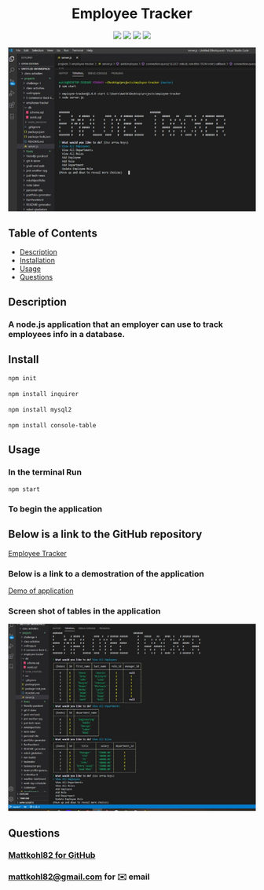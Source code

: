 <h1 align="center">Employee Tracker</h1>

<p align="center">
<img src="https://img.shields.io/badge/Javascript-brightgreen"/>
<img src="https://img.shields.io/badge/Mysql-red"/>
<img src="https://img.shields.io/badge/Node.js-success"/>
<img src="https://img.shields.io/badge/Inquirer-blue"/>
</p>

<p align="center">
<img src="./src/screenshot1.jpg" alt="final-product"/>
</p>


## Table of Contents
- [Description](#description)
- [Installation](#install)
- [Usage](#usage)
- [Questions](#questions)

## Description
### A node.js application that an employer can use to track employees info in a database.

## Install
```
npm init

npm install inquirer

npm install mysql2

npm install console-table

```
## Usage
### In the terminal Run  
```
npm start
```
### To begin the application   
  
## Below is a link to the GitHub repository   
[Employee Tracker](https://github.com/mattkohl82/employee-tracker)    

### Below is a link to a demostration of the application 
[Demo of application](https://youtu.be/imfbhUPn5Q0) 
  

### Screen shot of tables in the application

![Notes Taken](./src/screenshot2.jpg)   

## Questions
### [Mattkohl82 for GitHub](https://github.com/Mattkohl82)  
### mattkohl82@gmail.com for ✉️ email 